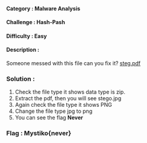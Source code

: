 #### Category     :  Malware Analysis
#### Challenge    :  Hash-Pash
#### Difficulty 	 :  Easy
#### Description : 
Someone messed with this file can you fix it? [steg.pdf](https://ctf-mystiko.com/files/3f9bdde06fcd2618fe0a3cb5579c43d7/steg.pdf)

### Solution :
1. Check the file type it shows data type is zip.
2. Extract the pdf, then you will see stego.jpg
3. Again check the file type it shows PNG
4. Change the file type jpg to png
5. You can see the flag **Never**

### Flag : Mystiko{never}